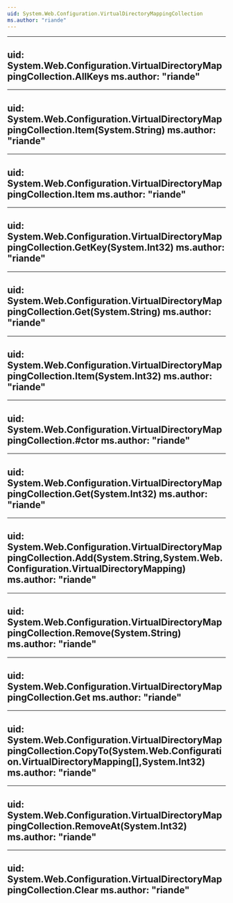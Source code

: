 ```yaml
---
uid: System.Web.Configuration.VirtualDirectoryMappingCollection
ms.author: "riande"
---
```


---
uid: System.Web.Configuration.VirtualDirectoryMappingCollection.AllKeys
ms.author: "riande"
---

---
uid: System.Web.Configuration.VirtualDirectoryMappingCollection.Item(System.String)
ms.author: "riande"
---

---
uid: System.Web.Configuration.VirtualDirectoryMappingCollection.Item
ms.author: "riande"
---

---
uid: System.Web.Configuration.VirtualDirectoryMappingCollection.GetKey(System.Int32)
ms.author: "riande"
---

---
uid: System.Web.Configuration.VirtualDirectoryMappingCollection.Get(System.String)
ms.author: "riande"
---

---
uid: System.Web.Configuration.VirtualDirectoryMappingCollection.Item(System.Int32)
ms.author: "riande"
---

---
uid: System.Web.Configuration.VirtualDirectoryMappingCollection.#ctor
ms.author: "riande"
---

---
uid: System.Web.Configuration.VirtualDirectoryMappingCollection.Get(System.Int32)
ms.author: "riande"
---

---
uid: System.Web.Configuration.VirtualDirectoryMappingCollection.Add(System.String,System.Web.Configuration.VirtualDirectoryMapping)
ms.author: "riande"
---

---
uid: System.Web.Configuration.VirtualDirectoryMappingCollection.Remove(System.String)
ms.author: "riande"
---

---
uid: System.Web.Configuration.VirtualDirectoryMappingCollection.Get
ms.author: "riande"
---

---
uid: System.Web.Configuration.VirtualDirectoryMappingCollection.CopyTo(System.Web.Configuration.VirtualDirectoryMapping[],System.Int32)
ms.author: "riande"
---

---
uid: System.Web.Configuration.VirtualDirectoryMappingCollection.RemoveAt(System.Int32)
ms.author: "riande"
---

---
uid: System.Web.Configuration.VirtualDirectoryMappingCollection.Clear
ms.author: "riande"
---

